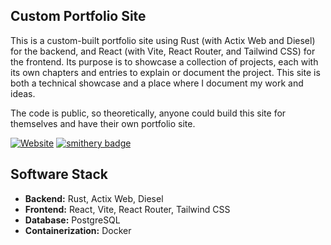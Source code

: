 ## Custom Portfolio Site

This is a custom-built portfolio site using Rust (with Actix Web and Diesel) for the backend, and React (with Vite, React Router, and Tailwind CSS) for the frontend. Its purpose is to showcase a collection of projects, each with its own chapters and entries to explain or document the project. This site is both a technical showcase and a place where I document my work and ideas.

The code is public, so theoretically, anyone could build this site for themselves and have their own portfolio site.

[![Website](https://img.shields.io/badge/Website-context7.com-blue)](https://context7.com) [![smithery badge](https://smithery.ai/badge/@upstash/context7-mcp)](https://adam.bocktank.com)

## Software Stack
- **Backend:** Rust, Actix Web, Diesel
- **Frontend:** React, Vite, React Router, Tailwind CSS
- **Database:** PostgreSQL
- **Containerization:** Docker